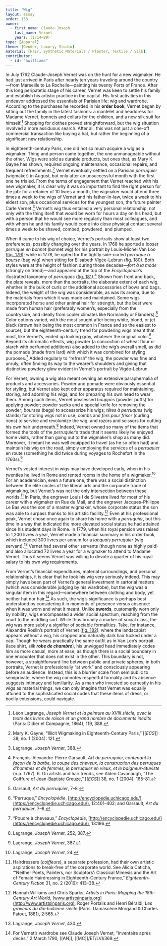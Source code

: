 ```yaml
---
title: "Wig"
layout: essay
order: 153
owner:
  - first_name: Claude-Joseph
    last_name: Vernet
    years: (1714–89)
type: [Apparel]
theme: [Gender, Luxury, Studio]
material: [Hair, Synthetic Materials / Plaster, Textile / Silk]
contributor:
  - id: "hwilliams"
---
```


In July 1762 Claude-Joseph Vernet was on the hunt for a new wigmaker. He had just arrived in Paris after nearly ten years traveling around the country—from Marseille to La Rochelle—painting his twenty Ports of France. After this long peripatetic stage of his career, Vernet was keen to settle his family and establish his artistic practice in the capital. His first activities in this endeavor addressed the essentials of Parisian life: wig and wardrobe. According to the purchases he recorded in his **order book**, Vernet began by kitting out the family in the latest fashions: a mantelet and headdress for Madame Vernet, bonnets and collars for the children, and a new silk suit for himself.[^1] Shopping for clothes proved straightforward, but the wig situation involved a more assiduous search. After all, this was not just a one-off commercial transaction like buying a hat, but rather the beginning of a significant new relationship.

In eighteenth-century Paris, one did not so much acquire a wig as a wigmaker. Thing and person came together, the one unmanageable without the other. Wigs were sold as durable products, but ones that, as Mary K. Gayne has shown, required ongoing maintenance, occasional repairs, and frequent refreshments.[^2] Vernet eventually settled on a Parisian *perruquier* (wigmaker) in August, but only after an unsuccessful month with the first one he trialed. From the terms of engagement that Vernet reached with his new wigmaker, it is clear why it was so important to find the right person for the job: for a retainer of 10 livres a month, the wigmaker would attend three times a week to the wigs of Vernet and his father-in-law, twice a week to his eldest son, plus occasional services for the youngest son, the future painter Carle Vernet.[^3] Vernet’s wig thus entailed a very personal relationship, not only with the thing itself that would be worn for hours a day on his head, but with a person that he would see more regularly than most colleagues, and with whom he and his family would come into close physical contact several times a week to be shaved, combed, powdered, and plumped.

When it came to his wig of choice, Vernet’s portraits show at least two preferences, possibly changing over the years. In 1768 he sported a looser *perruque en bonnet* (bonnet wig) for his portrait by Louis-Michel Van Loo ([fig. 179](#fig.-179)); while in 1778, he opted for the tightly side-curled *perruque à bourse* (bag wig) when sitting for Elisabeth Vigée-Lebrun ([fig. 180](#fig.-180)). Both styles were at the height of fashion during those decades—*fort à la mode* (strongly on trend)—and appeared at the top of the *Encyclopédie*’s illustrated taxonomy of *perruques* ([fig. 181](#fig.-181)).[^4] Shown from front and back, the plate reveals, more than the portraits, the elaborate extent of each wig, whether in the bulk of curls or the additional accessories of bows and bags. Indeed, the weight of the wig was considerable, as was its aroma, due to the materials from which it was made and maintained. Some wigs incorporated horse and other animal hair for strength, but the best were made from human hair (preferably women’s, especially from the countryside, and ideally from cooler climates like Normandy or Flanders).[^5] Color options varied, with the most sought after being white, blond, or jet black (brown hair being the most common in France and so the easiest to source), but the eighteenth-century trend for powdering wigs meant that most, like Vernet’s, ended up looking gray, whatever the original color.[^6] Beyond its chromatic effects, wig powder (a concoction of wheat flour or starch with perfumed additions) also added to the wig’s overall smell, as did the pomade (made from lard) with which it was combined for styling purposes.[^7] Added regularly to “refresh” the wig, the powder was fine and unruly, often finding its way to the wearer’s shoulders and giving that distinctive powdery glow evident in Vernet’s portrait by Vigée-Lebrun.

For Vernet, owning a wig also meant owning an extensive paraphernalia of products and accessories. Powder and pomade were obviously essential for styling, but Vernet also kept other apparatus required for maintaining, storing, and adorning his wigs, and for preparing his own head to wear them. Among such items, Vernet possessed *houppes* (powder puffs) for applying powder; powder sacks and a special knife for removing the powder; *bourses* (bags) to accessorize his wigs; *têtes à perruques* (wig stands) for storing wigs not in use; combs and *fers pour friser* (curling irons) to service and revolumize the wig; and razors and scissors for cutting his own hair underneath.[^8] Indeed, Vernet owned so many of the items that formed the tools of the *perruquier*’s trade that it seems likely he enjoyed home visits, rather than going out to the wigmaker’s shop as many did. Moreover, it meant he was well equipped to travel (as he so often had) and maintain his wig on the road, simply employing the services of a *perruquier* en route (something he did twice during voyages to Rochefort in the 1760s).[^9]

Vernet’s vested interest in wigs may have developed early, when in his twenties he lived in Rome and rented rooms in the home of a wigmaker.[^10] For an academician, even a future one, there was a social distinction between the elite circles of the liberal arts and the corporate trade of wigmaking, but Vernet’s was not the only intersection between these worlds.[^11] In Paris, the engraver Louis I de Silvestre lived for most of his career with a wigmaker on Rue du Mail, and the engraver Jacques-Philippe Le Bas was the son of a master wigmaker, whose corporate status the son was able to surpass thanks to his artistic facility.[^12] Even at his professional peak, Vernet chose once again to share his home with a *perruquier*, but this time in a way that indicated the more elevated social status he had attained since his student days in Rome. In 1779, when his royal pension was raised to 1,200 livres a year, Vernet made a financial summary in his order book, which included 300 livres per annum for a *lacquais perruquier* (wig servant).[^13] Vernet had several other servants (though none as highly paid) and also allocated 72 livres a year for a wigmaker to attend to Madame Vernet. Thus it seems Vernet was willing to devote a quarter of his royal salary to his own wig requirements.

From Vernet’s financial expenditures, material surroundings, and personal relationships, it is clear that he took his wig very seriously indeed. This may simply have been part of Vernet’s general investment in sartorial matters (which was considerable judging by his wardrobe), but the wig was a singular item in this regard—somewhere between clothing and body, yet neither hat nor hair.[^14] As such, the wig’s significance is perhaps best understood by considering it in moments of presence versus absence: when it was worn and what it meant. Unlike **swords**, customarily worn only by nobility, wigs encompassed a wider social spectrum, reaching from the court to the middling sort. While thus broadly a marker of social class, the wig was more subtly a signifier of sociable formalities. Take, for instance, Alexandre Roslin’s portrait of Vernet ([fig. 182](#fig.-182)), where the landscapist appears without a wig, his cropped and naturally dark hair tucked under a cap. Though he wears practically the same outfit as in Van Loo’s portrait (lace shirt, silk ***robe de chambre***), his unwigged head immediately codes him as more casual, more at ease, as though there is a social boundary in one encounter that does not exist in the other. This boundary is not, however, a straightforward line between public and private spheres; in both portraits, Vernet is professionally “at work” and consciously appearing before an audience. Instead, this is a blurrier scale from semipublic to semiprivate, where the wig connotes respectful formality and its absence suggests intimacy and familiarity. As a man who invested so earnestly in his wigs as material things, we can only imagine that Vernet was equally attuned to the sophisticated social codes that these items of dress, or bodily extensions, could navigate.

[^1]: Léon Lagrange, *Joseph Vernet et la peinture au XVIII siècle, avec le texte des livres de raison et un grand nombre de documents inédits* (Paris: Didier et Compagnie, 1864), 119, 388.

[^2]: Mary K. Gayne, “Illicit Wigmaking in Eighteenth-Century Paris,” [[*ECS*]] 38, no. 1 (2004): 121.

[^3]: Lagrange, *Joseph Vernet*, 388.

[^4]: François-Alexandre-Pierre Garsault, *Art du perruquier, contenant la façon de la barbe, la coupe des cheveux, la construction des perruques d’hommes et de femmes, le perruquier en vieux, et le baigneur-étuviste* (n.p. 1767), 6. On artists and hair trends, see Alden Cavanaugh, “The Coiffure of Jean-Baptiste Greuze,” [[*ECS*]] 38, no. 1 (2004): 165–81.

[^5]: Garsault, *Art du perruquier*, 7–8.

[^6]: “Perruque,” *Encyclopédie*, [http://encyclopedie.uchicago.edu/](https://encyclopedie.uchicago.edu/), 12:401–402; and Garsault, *Art du perruquier*, 7–8.

[^7]: “Poudre à cheveaux,” *Encyclopédie*, [http://encyclopedie.uchicago.edu/](https://encyclopedie.uchicago.edu/), 13:196.

[^8]: Lagrange, *Joseph Vernet*, 252, 387.

[^9]: Lagrange, *Joseph Vernet*, 387.

[^10]: Lagrange, *Joseph Vernet*, 24.

[^11]: Hairdressers (*coiffeurs*), a separate profession, had their own artistic aspirations to break-free of the corporate world. See Alicia Caticha, “‘Neither Poets, Painters, nor Sculptors’: Classical Mimesis and the Art of Female Hairdressing in Eighteenth-Century France,” *Eighteenth-Century Fiction* 31, no. 2 (2019): 413–38.

[^12]: Hannah Williams and Chris Sparks, *Artists in Paris: Mapping the 18th-Century Art World*, [www.artistsinparis.org](http://www.artistsinparis.org); Roger Portalis and Henri Béraldi, *Les graveurs du dix-huitième siècle* (Paris: Damascène Morgand & Charles Fatout, 1881), 2:565.

[^13]: Lagrange, *Joseph Vernet*, 430.

[^14]: For Vernet’s wardrobe see Claude Joseph Vernet, “Inventaire après décès,” 2 March 1790, [[AN]], [[MC]]/ET/LVI/369.
